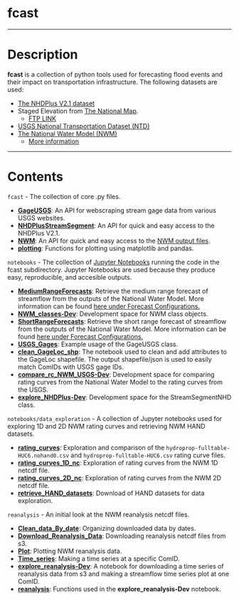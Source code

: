 # fcast

---

# Description
__fcast__ is a collection of python tools used for forecasting flood events and their impact on transportation infrastructure. The following datasets are used:
- [The NHDPlus V2.1 dataset](http://www.horizon-systems.com/NHDPlus/NHDPlusV2_home.php)
- Staged Elevation from [The National Map](https://www.usgs.gov/core-science-systems/national-geospatial-program/national-map). 
  - [FTP LINK](ftp://rockyftp.cr.usgs.gov/vdelivery/Datasets/Staged/Elevation/)
- [USGS National Transportation Dataset (NTD)](https://catalog.data.gov/dataset/usgs-national-transportation-dataset-ntd-downloadable-data-collectionde7d2)
- [The National Water Model (NWM)](https://console.cloud.google.com/marketplace/details/noaa-public/national-water-model?filter=category:climate&id=2b3b4e1c-20ad-455c-89c5-7c09b82c7f98)
  - [More information](https://water.noaa.gov/about/nwm)
  
---
  
# Contents
`fcast` - The collection of core .py files.
 - [__GageUSGS__](fcast/GageUSGS.py): An API for webscraping stream gage data from various USGS websites.
 - [__NHDPlusStreamSegment__](fcast/NHDPlusStreamSegment.py): An API for quick and easy access to the NHDPlus V2.1.
 - [__NWM__](fcast/NWM.py): An API for quick and easy access to the [NWM output files](https://console.cloud.google.com/marketplace/details/noaa-public/national-water-model?filter=category:climate&id=2b3b4e1c-20ad-455c-89c5-7c09b82c7f98).
 - [__plotting__](fcast/plotting.py): Functions for plotting using matplotlib and pandas.
 
`notebooks` - The collection of [Jupyter Notebooks](https://jupyter.org/) running the code in the fcast subdirectory. Jupyter Notebooks are used because they produce easy, reproducible, and accesible outputs.
 - [__MediumRangeForecasts__](notebooks/MediumRangeForecasts.ipynb): Retrieve the medium range forecast of streamflow from the outputs of the National Water Model. More information can be found [here under Forecast Configurations.](https://water.noaa.gov/about/nwm)
 - [__NWM_classes-Dev__](notebooks/NWM_classes-Dev.ipynb): Development space for NWM class objects.
 - [__ShortRangeForecasts__](notebooks/ShortRangeForecasts.ipynb): Retrieve the short range forecast of streamflow from the outputs of the National Water Model. More information can be found [here under Forecast Configurations.](https://water.noaa.gov/about/nwm)
 - [__USGS_Gages__](notebooks/USGS_Gages.ipynb): Example usage of the GageUSGS class.
 - [__clean_GageLoc_shp__](notebooks/clean_GageLoc_shp.ipynb): The notebook used to clean and add attributes to the GageLoc shapefile. The output shapefile/json is used to easily match ComIDs with USGS gage IDs.
 - [__compare_rc_NWM_USGS-Dev__](notebooks/compare_rc_NWM_USGS-Dev.ipynb): Development space for comparing rating curves from the National Water Model to the rating curves from the USGS.
 - [__explore_NHDPlus-Dev__](notebooks/explore_NHDPlus-Dev.ipynb): Development space for the StreamSegmentNHD class.
 
`notebooks/data_exploration` - A collection of Jupyter notebooks used for exploring 1D and 2D NWM rating curves and retrieving NWM HAND datasets.
 - [__rating_curves__](notebooks/data_exploration/rating_curves.ipynb): Exploration and comparison of the `hydroprop-fulltable-HUC6.nohand0.csv` and `hydroprop-fulltable-HUC6.csv` rating curve files.
 - [__rating_curves_1D_nc__](notebooks/data_exploration/rating_curves_1D_nc.ipynb): Exploration of rating curves from the NWM 1D netcdf file.
 - [__rating_curves_2D_nc__](notebooks/data_exploration/rating_curves_2D_nc.ipynb): Exploration of rating curves from the NWM 2D netcdf file.
 - [__retrieve_HAND_datasets__](notebooks/data_exploration/retrieve_HAND_datasets.ipynb): Download of HAND datasets for data exploration.
 
`reanalysis` - An initial look at the NWM reanalysis netcdf files.
 - [__Clean_data_By_date__](reanalysis/Clean_data_By_date.py): Organizing downloaded data by dates.
 - [__Download_Reanalysis_Data__](reanalysis/Download_Reanalysis_Data.py): Downloading reanalysis netcdf files from s3.
 - [__Plot__](reanalysis/Plot.py): Plotting NWM reanalysis data.
 - [__Time_series__](reanalysis/Time_Series.py): Making a time series at a specific ComID.
 - [__explore_reanalysis-Dev__](reanalysis/explore_reanalysis-Dev.ipynb): A notebook for downloading a time series of reanalysis data from s3 and making a streamflow time series plot at one ComID.
 - [__reanalysis__](reanalysis/reanalysis.py): Functions used in the __explore_reanalysis-Dev__ notebook.